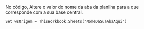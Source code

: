 No código, Altere o valor do nome da aba da planilha para a que corresponde com a sua base central.

    Set wsOrigem = ThisWorkbook.Sheets("NomeDaSuaAbaAqui")
